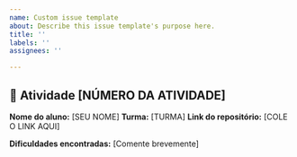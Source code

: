 ```yaml
---
name: Custom issue template
about: Describe this issue template's purpose here.
title: ''
labels: ''
assignees: ''

---
```


## 🎯 Atividade [NÚMERO DA ATIVIDADE]

**Nome do aluno:** [SEU NOME]
**Turma:** [TURMA]
**Link do repositório:** [COLE O LINK AQUI]

**Dificuldades encontradas:** [Comente brevemente]
